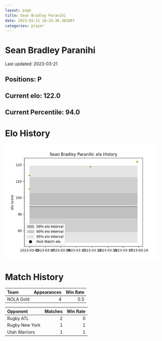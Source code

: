 ```yaml
---  
layout: page  
title: Sean Bradley Paranihi  
date: 2023-03-21 18:33:30.301087  
categories: player  
---
```

# Sean Bradley Paranihi


Last updated: 2023-03-21
## Positions: P

## Current elo: 122.0

## Current Percentile: 94.0

# Elo History


![elo history](history_SeanBradleyParanihi.png)
# Match History


| Team      |   Appearances |   Win Rate |
|:----------|--------------:|-----------:|
| NOLA Gold |             4 |        0.5 |

| Opponent       |   Matches |   Win Rate |
|:---------------|----------:|-----------:|
| Rugby ATL      |         2 |          0 |
| Rugby New York |         1 |          1 |
| Utah Warriors  |         1 |          1 |